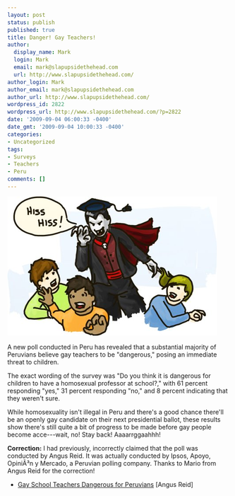 ```yaml
---
layout: post
status: publish
published: true
title: Danger! Gay Teachers!
author:
  display_name: Mark
  login: Mark
  email: mark@slapupsidethehead.com
  url: http://www.slapupsidethehead.com/
author_login: Mark
author_email: mark@slapupsidethehead.com
author_url: http://www.slapupsidethehead.com/
wordpress_id: 2822
wordpress_url: http://www.slapupsidethehead.com/?p=2822
date: '2009-09-04 06:00:33 -0400'
date_gmt: '2009-09-04 10:00:33 -0400'
categories:
- Uncategorized
tags:
- Surveys
- Teachers
- Peru
comments: []
---
```

![Hiiiiisssssss!!!!!](/wp-content/media/2009/09/vampire-teacher.jpg "Hiiiiisssssss!!!!!")

A new poll conducted in Peru has revealed that a substantial majority of Peruvians believe gay teachers to be "dangerous," posing an immediate threat to children.

The exact wording of the survey was "Do you think it is dangerous for children to have a homosexual professor at school?," with 61 percent responding "yes," 31 percent responding "no," and 8 percent indicating that they weren't sure.

While homosexuality isn't illegal in Peru and there's a good chance there'll be an openly gay candidate on their next presidential ballot, these results show there's still quite a bit of progress to be made before gay people become acce---wait, no! Stay back! Aaaarrggaahhh!

**Correction:** I had previously, incorrectly claimed that the poll was conducted by Angus Reid. It was actually conducted by Ipsos, Apoyo, OpiniÃ³n y Mercado, a Peruvian polling company. Thanks to Mario from Angus Reid for the correction!

- [Gay School Teachers Dangerous for Peruvians](http://www.angus-reid.com/polls/view/34122/gay_school_teachers_dangerous_for_peruvians/) [Angus Reid]
